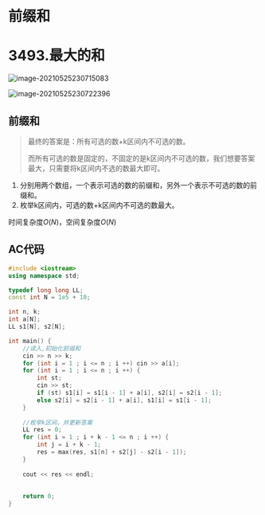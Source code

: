# 前缀和

# 3493.最大的和

![image-20210525230715083](https://gitee.com/xddadd/cloud-image/raw/master/image-20210525230715083.png)

![image-20210525230722396](https://gitee.com/xddadd/cloud-image/raw/master/image-20210525230722396.png)

## 前缀和

>  最终的答案是：所有可选的数+k区间内不可选的数。
>
> 而所有可选的数是固定的，不固定的是k区间内不可选的数，我们想要答案最大，只需要将k区间内不选的数最大即可。

1. 分别用两个数组，一个表示可选的数的前缀和，另外一个表示不可选的数的前缀和。
2. 枚举k区间内，可选的数+k区间内不可选的数最大。

时间复杂度$O(N)$，空间复杂度$O(N)$

## AC代码

```cpp
#include <iostream>
using namespace std;

typedef long long LL;
const int N = 1e5 + 10;

int n, k;
int a[N];
LL s1[N], s2[N];

int main() {
    //读入,初始化前缀和
    cin >> n >> k;
    for (int i = 1 ; i <= n ; i ++) cin >> a[i];
    for (int i = 1 ; i <= n ; i ++) {
        int st;
        cin >> st;
        if (st) s1[i] = s1[i - 1] + a[i], s2[i] = s2[i - 1];
        else s2[i] = s2[i - 1] + a[i], s1[i] = s1[i - 1];
    }
    
    //枚举k区间，并更新答案
    LL res = 0;
    for (int i = 1 ; i + k - 1 <= n ; i ++) {
        int j = i + k - 1;
        res = max(res, s1[n] + s2[j] - s2[i - 1]);
    }
    
    cout << res << endl;
    
    
    return 0;
}
```

